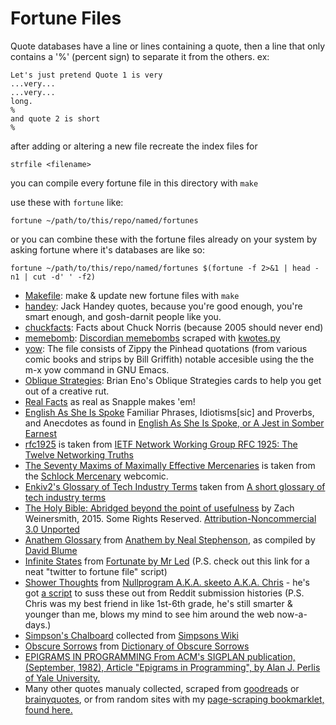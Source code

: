 # Fortune Files

Quote databases have a line or lines containing a quote, then a line that only contains a '%' (percent sign) to separate it from the others.  ex:

    Let's just pretend Quote 1 is very
    ...very...
    ...very...
    long.
    %
    and quote 2 is short
    %

after adding or altering a new file recreate the index files for

    strfile <filename>

you can compile every fortune file in this directory with `make`

use these with `fortune` like:

    fortune ~/path/to/this/repo/named/fortunes

or you can combine these with the fortune files already on your system by asking fortune where it's databases are like so:

    fortune ~/path/to/this/repo/named/fortunes $(fortune -f 2>&1 | head -n1 | cut -d' ' -f2)


* [Makefile](Makefile):
  make & update new fortune files with `make`
* [handey](handey):
  Jack Handey quotes, because you're good enough, you're smart enough, and
  gosh-darnit people like you.
* [chuckfacts](chuckfacts):
  Facts about Chuck Norris (because 2005 should never end)
* [memebomb](memebomb):
  [Discordian memebombs][1] scraped with [kwotes.py][2]
* [yow](yow):
  The file consists of Zippy the Pinhead quotations (from various comic books and
  strips by Bill Griffith) notable accesible using the the m-x yow command in GNU Emacs.
* [Oblique Strategies](ObliqueStrategies): Brian Eno's Oblique Strategies cards
  to help you get out of a creative rut.
* [Real Facts](realfacts) as real as Snapple makes 'em!
* [English As She Is Spoke](EnglishAsSheIsSpoke) Familiar Phrases, Idiotisms\[sic\] and Proverbs, and Anecdotes as found in [English As She Is Spoke, or A Jest in Somber Earnest](http://www.gutenberg.org/cache/epub/30411/pg30411-images.html)
* [rfc1925](rfc1925) is taken from [IETF Network Working Group RFC 1925: The Twelve Networking Truths](https://www.ietf.org/rfc/rfc1925.txt)
* [The Seventy Maxims of Maximally Effective Mercenaries](SeventyMaximsOfMaximallyEffectiveMercenaries) is taken from the [Schlock Mercenary][3] webcomic.
* [Enkiv2's Glossary of Tech Industry Terms](enkiv2s-glossary-of-tech-industry-terms) taken from [A short glossary of tech industry terms][7]
* [The Holy Bible: Abridged beyond the point of usefulness](BibleAbridged) by Zach Weinersmith, 2015. Some Rights Reserved.  [Attribution-Noncommercial 3.0 Unported](http://creativecommons.org/licenses/by-nc/3.0/)
* [Anathem Glossary](anathem-glossary) from [Anathem by Neal Stephenson][8], as compiled by [David Blume][9]
* [Infinite States](infinitestates) from [Fortunate by Mr Led][10] (P.S. check out this link for a neat "twitter to fortune file" script)
* [Shower Thoughts](showerthoughts) from [Nullprogram A.K.A. skeeto A.K.A. Chris][11] - he's got [a script][12] to suss these out from Reddit submission histories (P.S. Chris was my best friend in like 1st-6th grade, he's still smarter & younger than me, blows my mind to see him around the web now-a-days.)
* [Simpson's Chalboard](SimpsonsChalkboard) collected from [Simpsons Wiki][12]
* [Obscure Sorrows](obscuresorrows) from [Dictionary of Obscure Sorrows][13]
* [EPIGRAMS IN PROGRAMMING From ACM's SIGPLAN publication, (September, 1982), Article "Epigrams in Programming", by Alan J. Perlis of Yale University.][14]
* Many other quotes manualy collected, scraped from [goodreads][4] or [brainyquotes][5], or from random sites with my [page-scraping bookmarklet, found here.][6]

[1]: http://principiadiscordia.com/memebombs/
[2]: https://gist.github.com/JKirchartz/5383142
[3]: http://SchlockMercenary.com
[4]: https://gist.github.com/JKirchartz/80ad6ec90d44b58486db89058d2fdb37
[5]: https://gist.github.com/JKirchartz/05b1132a1151bb497bb408fdf4d0cc56
[6]: http://jkirchartz.com/demos/bookmarklets.html
[7]: https://medium.com/@enkiv2/a-short-glossary-of-tech-industry-terms-4b5f9fef8db3
[8]: https://en.wikipedia.org/wiki/Anathem
[9]: http://anathem.dlma.com/
[10]: https://github.com/mrled/fortunate
[11]: https://nullprogram.com/blog/2016/12/01/
[12]: https://simpsons.fandom.com/wiki/List_of_chalkboard_gags
[13]: https://www.dictionaryofobscuresorrows.com/
[14]: http://www.cs.yale.edu/homes/perlis-alan/quotes.html
